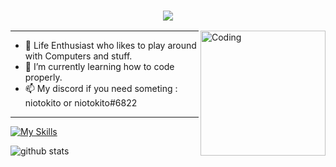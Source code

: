 <h3 align="center">
  <img src="https://readme-typing-svg.herokuapp.com/?font=Righteous&size=35&center=true&vCenter=true&width=1600&height=70&duration=4000&lines=Hello+There!+I'm+Antonio+" />
</h3>


<img align="right" alt="Coding" width="200" src="https://media3.giphy.com/media/v1.Y2lkPTc5MGI3NjExZmZrdWlkY2FsZndqN3UzM2tvc2R0dWF4aHpsM25tb3FvbDZ3b2xhMSZlcD12MV9pbnRlcm5hbF9naWZfYnlfaWQmY3Q9Zw/LoEDLunUwOYBqcekhE/giphy.webp">

---

- 🔭 Life Enthusiast who likes to play around with Computers and stuff.
- 🌱 I’m currently learning how to code properly.
- 📫 My discord if you need someting : niotokito or niotokito#6822
---
[![My Skills](https://skillicons.dev/icons?i=c,bash,godot,obsidian)](https://skillicons.dev)

<picture decoding="async" loading="lazy">
  <source media="(prefers-color-scheme: light)" srcset="https://pixel-profile.vercel.app/api/github-stats?username=tonio-chopy&theme=summer">
  <source media="(prefers-color-scheme: dark)" srcset="https://pixel-profile.vercel.app/api/github-stats?username=tonio-chopy&screen_effect=true&theme=summer">
  <img alt="github stats" src="https://pixel-profile.vercel.app/api/github-stats?username=tonio-chopy&theme=summer">
</picture>


